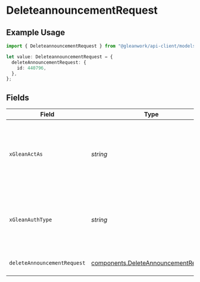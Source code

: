 # DeleteannouncementRequest

## Example Usage

```typescript
import { DeleteannouncementRequest } from "@gleanwork/api-client/models/operations";

let value: DeleteannouncementRequest = {
  deleteAnnouncementRequest: {
    id: 440796,
  },
};
```

## Fields

| Field                                                                                                                    | Type                                                                                                                     | Required                                                                                                                 | Description                                                                                                              |
| ------------------------------------------------------------------------------------------------------------------------ | ------------------------------------------------------------------------------------------------------------------------ | ------------------------------------------------------------------------------------------------------------------------ | ------------------------------------------------------------------------------------------------------------------------ |
| `xGleanActAs`                                                                                                            | *string*                                                                                                                 | :heavy_minus_sign:                                                                                                       | Email address of a user on whose behalf the request is intended to be made (should be non-empty only for global tokens). |
| `xGleanAuthType`                                                                                                         | *string*                                                                                                                 | :heavy_minus_sign:                                                                                                       | Auth type being used to access the endpoint (should be non-empty only for global tokens).                                |
| `deleteAnnouncementRequest`                                                                                              | [components.DeleteAnnouncementRequest](../../models/components/deleteannouncementrequest.md)                             | :heavy_check_mark:                                                                                                       | Delete announcement request                                                                                              |